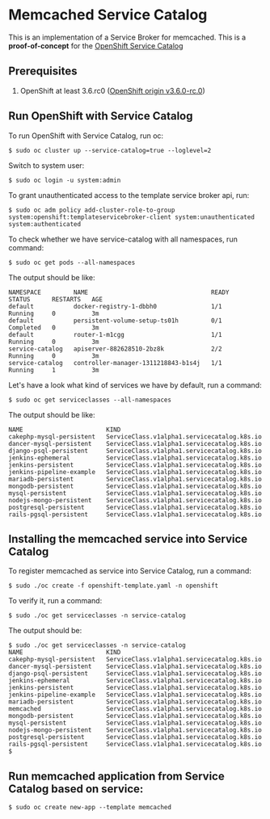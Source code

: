 # Memcached Service Catalog

This is an implementation of a Service Broker for memcached. This is a **proof-of-concept** for the 
[OpenShift Service Catalog](https://github.com/openshift/service-catalog)

## Prerequisites

1. OpenShift at least 3.6.rc0 ([OpenShift origin v3.6.0-rc.0](https://github.com/openshift/origin/releases/tag/v3.6.0-rc.0))

## Run OpenShift with Service Catalog

To run OpenShift with Service Catalog, run oc:

```
$ sudo oc cluster up --service-catalog=true --loglevel=2
```

Switch to system user:

```
$ sudo oc login -u system:admin
```

To grant unauthenticated access to the template service broker api, run:
```
$ sudo oc adm policy add-cluster-role-to-group system:openshift:templateservicebroker-client system:unauthenticated system:authenticated
```

To check whether we have service-catalog with all namespaces, run command:
```
$ sudo oc get pods --all-namespaces
```

The output should be like:
```
NAMESPACE         NAME                                  READY     STATUS      RESTARTS   AGE
default           docker-registry-1-dbbh0               1/1       Running     0          3m
default           persistent-volume-setup-ts01h         0/1       Completed   0          3m
default           router-1-m1cgg                        1/1       Running     0          3m
service-catalog   apiserver-882628510-2bz8k             2/2       Running     0          3m
service-catalog   controller-manager-1311218843-b1s4j   1/1       Running     1          3m

```

Let's have a look what kind of services we have by default, run a command:
```
$ sudo oc get serviceclasses --all-namespaces

```

The output should be like:

```
NAME                       KIND
cakephp-mysql-persistent   ServiceClass.v1alpha1.servicecatalog.k8s.io
dancer-mysql-persistent    ServiceClass.v1alpha1.servicecatalog.k8s.io
django-psql-persistent     ServiceClass.v1alpha1.servicecatalog.k8s.io
jenkins-ephemeral          ServiceClass.v1alpha1.servicecatalog.k8s.io
jenkins-persistent         ServiceClass.v1alpha1.servicecatalog.k8s.io
jenkins-pipeline-example   ServiceClass.v1alpha1.servicecatalog.k8s.io
mariadb-persistent         ServiceClass.v1alpha1.servicecatalog.k8s.io
mongodb-persistent         ServiceClass.v1alpha1.servicecatalog.k8s.io
mysql-persistent           ServiceClass.v1alpha1.servicecatalog.k8s.io
nodejs-mongo-persistent    ServiceClass.v1alpha1.servicecatalog.k8s.io
postgresql-persistent      ServiceClass.v1alpha1.servicecatalog.k8s.io
rails-pgsql-persistent     ServiceClass.v1alpha1.servicecatalog.k8s.io

```
## Installing the memcached service into Service Catalog

To register memcached as service into Service Catalog, run a command:
```
$ sudo ./oc create -f openshift-template.yaml -n openshift
```

To verify it, run a command:
```
$ sudo ./oc get serviceclasses -n service-catalog
```

The output should be:
```
$ sudo ./oc get serviceclasses -n service-catalog
NAME                       KIND
cakephp-mysql-persistent   ServiceClass.v1alpha1.servicecatalog.k8s.io
dancer-mysql-persistent    ServiceClass.v1alpha1.servicecatalog.k8s.io
django-psql-persistent     ServiceClass.v1alpha1.servicecatalog.k8s.io
jenkins-ephemeral          ServiceClass.v1alpha1.servicecatalog.k8s.io
jenkins-persistent         ServiceClass.v1alpha1.servicecatalog.k8s.io
jenkins-pipeline-example   ServiceClass.v1alpha1.servicecatalog.k8s.io
mariadb-persistent         ServiceClass.v1alpha1.servicecatalog.k8s.io
memcached                  ServiceClass.v1alpha1.servicecatalog.k8s.io
mongodb-persistent         ServiceClass.v1alpha1.servicecatalog.k8s.io
mysql-persistent           ServiceClass.v1alpha1.servicecatalog.k8s.io
nodejs-mongo-persistent    ServiceClass.v1alpha1.servicecatalog.k8s.io
postgresql-persistent      ServiceClass.v1alpha1.servicecatalog.k8s.io
rails-pgsql-persistent     ServiceClass.v1alpha1.servicecatalog.k8s.io
$
```

## Run memcached application from Service Catalog based on service:

```
$ sudo oc create new-app --template memcached
```